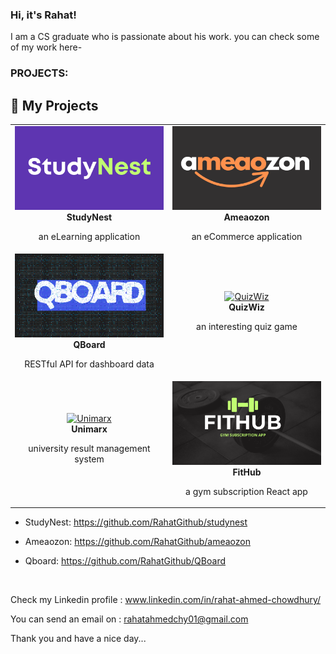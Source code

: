 ### Hi, it's Rahat!

I am a CS graduate who is passionate about his work. you can check some of my work here- 

### PROJECTS: 

## 🚀 My Projects

<table>
  <tr>
    <td align="center" width="50%">
      <a href="https://github.com/RahatGithub/studynest">
        <img src="https://github.com/RahatGithub/studynest/blob/main/static/images/thumbnail.png" width="400px;" alt="StudyNest"/>
      </a>
      <br />
      <b>StudyNest</b>
      <p>an eLearning application</p>
    </td>
    <td align="center" width="50%">
      <a href="https://github.com/RahatGithub/ameaozon">
        <img src="https://github.com/RahatGithub/ameaozon/blob/main/static/images/thumbnail.png" width="400px;" alt="Ameaozon"/>
      </a>
      <br />
      <b>Ameaozon</b>
      <p>an eCommerce application</p>
    </td>
  </tr>
  
  <tr>
    <td align="center" width="50%">
      <a href="https://github.com/RahatGithub/QBoard">
        <img src="https://github.com/RahatGithub/QBoard/blob/main/static/img/Qboard.png" width="400px;" alt="QBoard"/>
      </a>
      <br />
      <b>QBoard</b>
      <p>RESTful API for dashboard data</p>
    </td>
    <td align="center" width="50%">
      <a href="https://github.com/RahatGithub/QuizWiz-Flask">
        <img src="https://github.com/RahatGithub/QuizWiz-Flask/blob/main/app/static/img/QuizWiz.png" width="400px;" alt="QuizWiz"/>
      </a>
      <br />
      <b>QuizWiz</b>
      <p>an interesting quiz game</p>
    </td>
  </tr>
  
  <tr>
    <td align="center" width="50%">
      <a href="https://github.com/RahatGithub/unimarx-rms">
        <img src="https://github.com/RahatGithub/unimarx-rms/blob/main/screenshots/unimarx-cover.png" width="400px;" alt="Unimarx"/>
      </a>
      <br />
      <b>Unimarx</b>
      <p>university result management system</p>
    </td>
    <td align="center" width="50%">
      <a href="https://github.com/RahatGithub/dummy">
        <img src="https://github.com/RahatGithub/fithub-gym-app/blob/main/src/assets/thumbnail.png" width="400px;" alt="Fithub"/>
      </a>
      <br />
      <b>FitHub</b>
      <p>a gym subscription React app</p>
    </td>
  </tr>
</table>





- StudyNest: https://github.com/RahatGithub/studynest

- Ameaozon: https://github.com/RahatGithub/ameaozon

- Qboard: https://github.com/RahatGithub/QBoard    

<br>

Check my Linkedin profile : www.linkedin.com/in/rahat-ahmed-chowdhury/ 

You can send an email on : rahatahmedchy01@gmail.com

Thank you and have a nice day...

